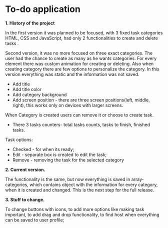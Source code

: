 # To-do application
**1. History of the project**

In the first version  it was planned to be focused, with 3 fixed  task categories HTML, CSS and JavaScript,  had only 2 functionalities to create and delete tasks .

Second version, it was no more focused on three  exact categories. The user  had the chance to create as many as he wants categories. For every element there was custom animation for creating or deleting.
Also when creating category there are few options to personalize the category. In this version everything  was static and the information was not saved.


* Add title
* Add title color
* Add category background
* Add  screen position - there are three screen positions(left, middle, right), this works only on devices with larger screens.

When Category is created  users can remove it or choose to create task.

* There 3 tasks counters-  total tasks counts, tasks to finish, finished tasks.

Task options:

* Checked - for when its ready;
* Edit - separate box is created to edit the task;
* Remove - removing the task for the selected category

**2. Current version.**

 The functionality is the same, but now  everything is saved in array-  categories, which contains object with the information for every category, when it is created and changed. This is the next step for the full release.

**3. Stuff to change.**

 To change buttons with icons, to add more options like making task important, to add drag and drop functionality, to find host when everything can be saved to user profile;
